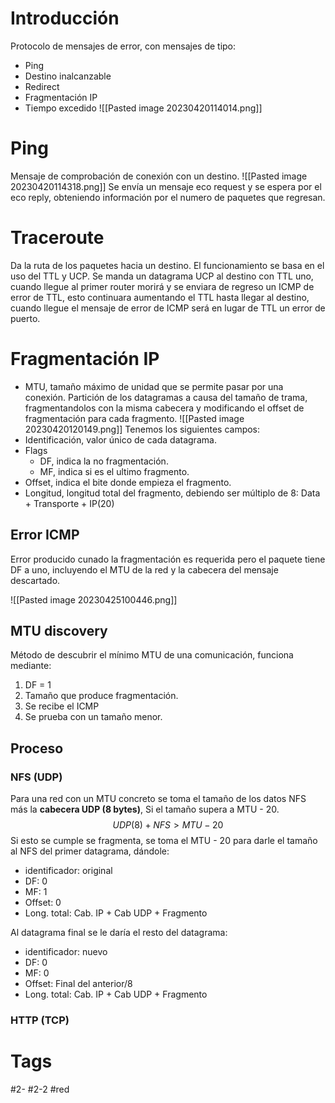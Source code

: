 # Introducción
Protocolo de mensajes de error, con mensajes de tipo:
- Ping
- Destino inalcanzable
- Redirect
- Fragmentación IP
- Tiempo excedido
![[Pasted image 20230420114014.png]]
# Ping
Mensaje de comprobación de conexión con un destino.
![[Pasted image 20230420114318.png]]
Se envía un mensaje eco request y se espera por el eco reply, obteniendo información por el numero de paquetes que regresan.
# Traceroute
Da la ruta de los paquetes hacia un destino.
El funcionamiento se basa en el uso del TTL  y UCP. Se manda un datagrama UCP al destino con TTL uno, cuando llegue al primer router morirá y se enviara de regreso un ICMP de error de TTL, esto continuara aumentando el TTL hasta llegar al destino, cuando llegue el mensaje de error de ICMP será en lugar de TTL un error de puerto.
# Fragmentación IP
- MTU, tamaño máximo de unidad que se permite pasar por una conexión.
Partición de los datagramas a causa del tamaño de trama, fragmentandolos con la misma cabecera y modificando el offset de fragmentación para cada fragmento.
![[Pasted image 20230420120149.png]]
Tenemos los siguientes campos:
- Identificación, valor único de cada datagrama.
- Flags
	- DF, indica la no fragmentación.
	- MF, indica si es el ultimo fragmento.
- Offset, indica el bite donde empieza el fragmento.
- Longitud, longitud total del fragmento, debiendo ser múltiplo de 8: Data + Transporte + IP(20)
## Error ICMP
Error producido cunado la fragmentación es requerida pero el paquete tiene DF a uno, incluyendo el MTU de la red y la cabecera del mensaje descartado.

![[Pasted image 20230425100446.png]]

## MTU discovery
Método de descubrir el mínimo MTU  de una comunicación, funciona mediante:
1. DF = 1
2. Tamaño que produce fragmentación.
3. Se recibe el ICMP
4. Se prueba con un tamaño menor.
## Proceso
### NFS (UDP)
Para una red con un MTU concreto se toma el tamaño de los datos NFS más la **cabecera UDP (8 bytes)**, Si el tamaño supera a MTU - 20.
$$UDP(8)+NFS>MTU-20$$
Si esto se cumple se fragmenta, se toma el MTU - 20 para darle el tamaño al NFS del primer datagrama, dándole:
- identificador: original
- DF: 0
- MF: 1
- Offset: 0
- Long. total: Cab. IP + Cab UDP + Fragmento

Al datagrama final se le daría el resto del datagrama:
- identificador: nuevo
- DF: 0
- MF: 0
- Offset: Final del anterior/8
- Long. total: Cab. IP + Cab UDP + Fragmento
### HTTP (TCP)

# Tags
#2- 
#2-2 
#red 